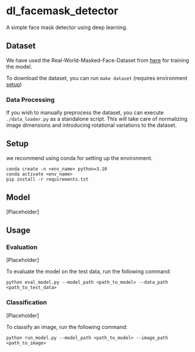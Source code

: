 # dl_facemask_detector

A simple face mask detector using deep learning.

## Dataset
We have used the Real-World-Masked-Face-Dataset
 from [here](https://github.com/X-zhangyang/Real-World-Masked-Face-Dataset) for training the model.

To download the dataset, you can run `make dataset` (requires environment
[setup](#setup))

### Data Processing

If you wish to manually preprocess the dataset, you can execute
`./data_loader.py` as a standalone script. This will take care of normalizing
image dimensions and introducing rotational variations to the dataset.

## Setup
we recommend using conda for setting up the environment. 

```shell
conda create -n <env_name> python=3.10
conda activate <env_name>
pip install -r requirements.txt
```

## Model
[Placeholder]


## Usage
### Evaluation
[Placeholder]

To evaluate the model on the test data, run the following command:

```shell
python eval_model.py --model_path <path_to_model> --data_path <path_to_test_data>
```

### Classification
[Placeholder]

To classify an image, run the following command:

```shell
python run_model.py --model_path <path_to_model> --image_path <path_to_image>
```



